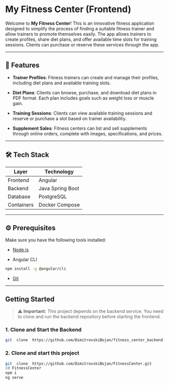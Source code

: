 # My Fitness Center (Frontend)

  

Welcome to **My Fitness Center**! This is an innovative fitness application designed to simplify the process of finding a suitable fitness trainer and allow trainers to promote themselves easily. The app allows trainers to create profiles, share diet plans, and offer available time slots for training sessions. Clients can purchase or reserve these services through the app.

  

---

  

## 🚀 Features

  

-  **Trainer Profiles**: Fitness trainers can create and manage their profiles, including diet plans and available training slots.

-  **Diet Plans**: Clients can browse, purchase, and download diet plans in PDF format. Each plan includes goals such as weight loss or muscle gain.

-  **Training Sessions**: Clients can view available training sessions and reserve or purchase a slot based on trainer availability.

-  **Supplement Sales**: Fitness centers can list and sell supplements through online orders, complete with images, specifications, and prices.

  

---

  


## 🛠️ Tech Stack

| Layer       | Technology          |
|-------------|---------------------|
| Frontend    | Angular             |
| Backend     | Java Spring Boot    |
| Database    | PostgreSQL          |
| Containers  | Docker Compose      |

  

---

  

## ⚙️ Prerequisites

  

Make sure you have the following tools installed:

  

- [Node.js](https://nodejs.org/en/download)

- Angular CLI
```bash
npm install -g @angular/cli
```
- [Git](https://git-scm.com/downloads)

  

---

  

## Getting Started

  

> ⚠️ **Important:** This project depends on the backend service. You need to clone and run the backend repository before starting the frontend.

  

### 1. Clone and Start the Backend

```bash
git  clone  https://github.com/DimitrovskiBojan/fitness_center_backend.git
```

### 2. Clone and start this project 
```bash
git  clone  https://github.com/DimitrovskiBojan/FitnessCenter.git
cd FitnessCenter
npm i
ng serve
```
